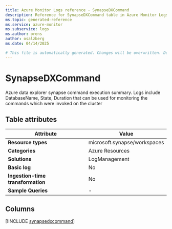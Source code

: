 ```yaml
---
title: Azure Monitor Logs reference - SynapseDXCommand
description: Reference for SynapseDXCommand table in Azure Monitor Logs.
ms.topic: generated-reference
ms.service: azure-monitor
ms.subservice: logs
ms.author: orens
author: osalzberg
ms.date: 04/14/2025

# This file is automatically generated. Changes will be overwritten. Do not change this file directly.
---
```


# SynapseDXCommand

Azure data explorer synapse command execution summary. Logs include DatabaseName, State, Duration that can be used for monitoring the commands which were invoked on the cluster


## Table attributes

|Attribute|Value|
|---|---|
|**Resource types**|microsoft.synapse/workspaces|
|**Categories**|Azure Resources|
|**Solutions**| LogManagement|
|**Basic log**|No|
|**Ingestion-time transformation**|No|
|**Sample Queries**|-|



## Columns
  
[!INCLUDE [synapsedxcommand](~/reusable-content/ce-skilling/azure/includes/azure-monitor/reference/tables/synapsedxcommand-include.md)]
